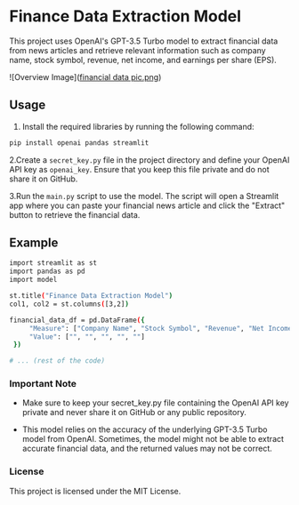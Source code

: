 # Finance Data Extraction Model

This project uses OpenAI's GPT-3.5 Turbo model to extract financial data from news articles and retrieve relevant information such as company name, stock symbol, revenue, net income, and earnings per share (EPS).

![Overview Image]([financial data pic.png](https://github.com/Mohshaikh23/Financial-Data-Extraction/blob/main/financial%20data%20pic.png?raw=true))


## Usage

1. Install the required libraries by running the following command:

```bash
pip install openai pandas streamlit
```

2.Create a `secret_key.py` file in the project directory and define your OpenAI API key as `openai_key`. Ensure that you keep this file private and do not share it on GitHub.

3.Run the `main.py` script to use the model. The script will open a Streamlit app where you can paste your financial news article and click the "Extract" button to retrieve the financial data.

## Example

```bash
import streamlit as st
import pandas as pd
import model

st.title("Finance Data Extraction Model")
col1, col2 = st.columns([3,2])

financial_data_df = pd.DataFrame({
     "Measure": ["Company Name", "Stock Symbol", "Revenue", "Net Income", "EPS"],
     "Value": ["", "", "", "", ""]
 })

# ... (rest of the code)
```

### Important Note

- Make sure to keep your secret_key.py file containing the OpenAI API key private and never share it on GitHub or any public repository.

- This model relies on the accuracy of the underlying GPT-3.5 Turbo model from OpenAI. Sometimes, the model might not be able to extract accurate financial data, and the returned values may not be correct.

### License

This project is licensed under the MIT License.

